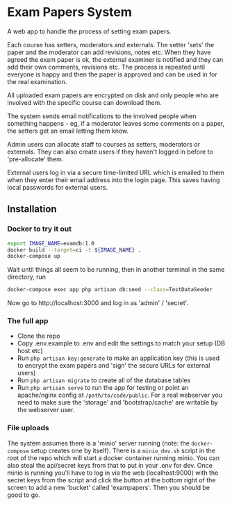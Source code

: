 # Exam Papers System

A web app to handle the process of setting exam papers.

Each course has setters, moderators and externals.  The setter 'sets' the paper and the
moderator can add revisions, notes etc.  When they have agreed the exam paper is ok, the
external examiner is notified and they can add their own comments, revisions etc.  The process
is repeated until everyone is happy and then the paper is approved and can be used in for
the real examination.


All uploaded exam papers are encrypted on disk and only people who are involved with the
specific course can download them.

The system sends email notifications to the involved people when something happens - eg, if
a moderator leaves some comments on a paper, the setters get an email letting them know.

Admin users can allocate staff to courses as setters, moderators or externals.  They can also
create users if they haven't logged in before to 'pre-allocate' them.

External users log in via a secure time-limited URL which is emailed to them when they enter
their email address into the login page.  This saves having local passwords for external
users.

## Installation

### Docker to try it out

```sh
export IMAGE_NAME=examdb:1.0
docker build --target=ci -t ${IMAGE_NAME} .
docker-compose up
```
Wait until things all seem to be running, then in another terminal in the same directory, run
```sh
docker-compose exec app php artisan db:seed --class=TestDataSeeder
```
Now go to http://localhost:3000 and log in as 'admin' / 'secret'.

### The full app

* Clone the repo
* Copy .env.example to .env and edit the settings to match your setup (DB host etc)
* Run `php artisan key:generate` to make an application key (this is used to encrypt the exam papers and 'sign' the secure URLs for external users)
* Run `php artisan migrate` to create all of the database tables
* Run `php artisan serve` to run the app for testing or point an apache/nginx config at `/path/to/code/public`.  For a real webserver you need to make sure the 'storage' and 'bootstrap/cache' are writable by the webserver user.

### File uploads
The system assumes there is a 'minio' server running (note: the `docker-compose` setup creates one by itself).  There is a `minio_dev.sh` script in the root of the repo
which will start a docker container running minio.  You can also steal the api/secret keys from that to put
in your .env for dev.  Once minio is running you'll have to log in via the web (localhost:9000) with the
secret keys from the script and click the button at the bottom right of the screen to add a new 'bucket' called
'exampapers'.  Then you should be good to go.
